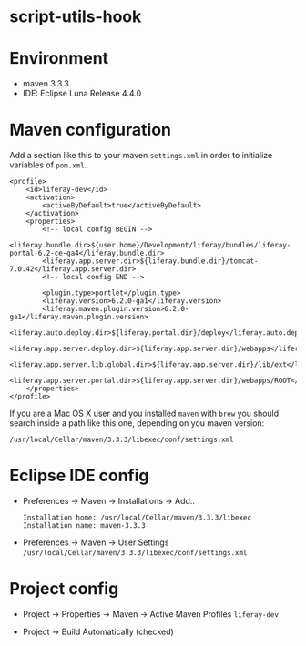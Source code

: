# script-utils-hook

# Environment

- maven 3.3.3
- IDE: Eclipse Luna Release 4.4.0

# Maven configuration

Add a section like this to your maven `settings.xml` in order to initialize
variables of `pom.xml`. 

```
<profile>
    <id>liferay-dev</id>
    <activation>
        <activeByDefault>true</activeByDefault>
    </activation>
    <properties>
        <!-- local config BEGIN -->
        <liferay.bundle.dir>${user.home}/Development/liferay/bundles/liferay-portal-6.2-ce-ga4</liferay.bundle.dir>
        <liferay.app.server.dir>${liferay.bundle.dir}/tomcat-7.0.42</liferay.app.server.dir>
        <!-- local config END -->

        <plugin.type>portlet</plugin.type>
        <liferay.version>6.2.0-ga1</liferay.version>
        <liferay.maven.plugin.version>6.2.0-ga1</liferay.maven.plugin.version>
        <liferay.auto.deploy.dir>${liferay.portal.dir}/deploy</liferay.auto.deploy.dir>
        <liferay.app.server.deploy.dir>${liferay.app.server.dir}/webapps</liferay.app.server.deploy.dir>
        <liferay.app.server.lib.global.dir>${liferay.app.server.dir}/lib/ext</liferay.app.server.lib.global.dir>
        <liferay.app.server.portal.dir>${liferay.app.server.dir}/webapps/ROOT</liferay.app.server.portal.dir>
    </properties>
</profile>
```

If you are a Mac OS X user and you installed `maven` with `brew` you should 
search inside a path like this one, depending on you maven version:

`/usr/local/Cellar/maven/3.3.3/libexec/conf/settings.xml`

# Eclipse IDE config

- Preferences -> Maven -> Installations -> Add..
  ```
  Installation home: /usr/local/Cellar/maven/3.3.3/libexec
  Installation name: maven-3.3.3
  ```
- Preferences -> Maven -> User Settings
  `/usr/local/Cellar/maven/3.3.3/libexec/conf/settings.xml`

# Project config

- Project -> Properties -> Maven -> Active Maven Profiles
  `liferay-dev`

- Project -> Build Automatically (checked)